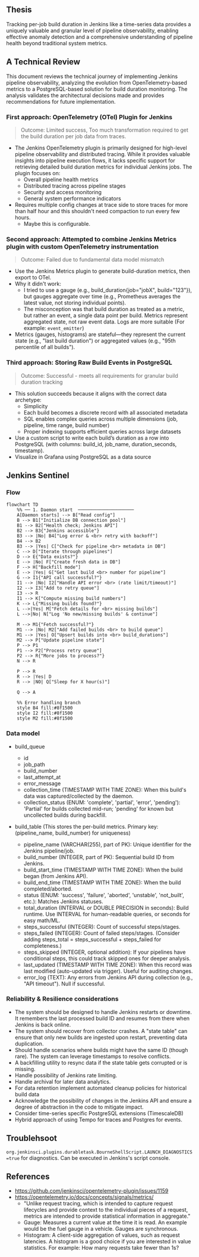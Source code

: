 ## Thesis

Tracking per-job build duration in Jenkins like a time-series data provides a uniquely valuable and granular level of pipeline observability, enabling effective anomaly detection and a comprehensive understanding of pipeline health beyond traditional system metrics. 

## A Technical Review

This document reviews the technical journey of implementing Jenkins pipeline observability, analyzing the evolution from OpenTelemetry-based metrics to a PostgreSQL-based solution for build duration monitoring. The analysis validates the architectural decisions made and provides recommendations for future implementation.

### First approach: OpenTelemetry (OTel) Plugin for Jenkins

> Outcome: Limited success, Too much transformation required to get the build duration per job data from traces.

- The Jenkins OpenTelemetry plugin is primarily designed for high-level pipeline observability and distributed tracing. While it provides valuable insights into pipeline execution flows, it lacks specific support for retrieving detailed build duration metrics for individual Jenkins jobs. The plugin focuses on:
    - Overall pipeline health metrics
    - Distributed tracing across pipeline stages
    - Security and access monitoring
    - General system performance indicators
- Requires multiple config changes at trace side to store traces for more than half hour and this shouldn't need compaction to run every few hours.
    - Maybe this is configurable.

### Second approach: Attempted to combine Jenkins Metrics plugin with custom OpenTelemetry instrumentation

> Outcome: Failed due to fundamental data model mismatch

- Use the Jenkins Metrics plugin to generate build-duration metrics, then export to OTel.
- Why it didn't work:
    - I tried to use a gauge (e.g., build_duration{job="jobX", build="123"}), but gauges aggregate over time (e.g., Prometheus averages the latest value, not storing individual points).
    - The misconception was that build duration as treated as a metric, but rather an event, a single data point per build. Metrics represent aggregated state, not raw event data. Logs are more suitable (For example: `event_emitter`)
- Metrics (gauges, histograms) are stateful—they represent the current state (e.g., "last build duration") or aggregated values (e.g., "95th percentile of all builds").

### Third approach: Storing Raw Build Events in PostgreSQL

> Outcome: Successful - meets all requirements for granular build duration tracking

- This solution succeeds because it aligns with the correct data archetype:
    - Simplicity
    - Each build becomes a discrete record with all associated metadata
    - SQL enables complex queries across multiple dimensions (job, pipeline, time range, build number)
    - Proper indexing supports efficient queries across large datasets
- Use a custom script to write each build’s duration as a row into PostgreSQL (with columns: build_id, job_name, duration_seconds, timestamp).
- Visualize in Grafana using PostgreSQL as a data source

## Jenkins Sentinel

### Flow

```mermaid
flowchart TD
    %% ── 1. Daemon start  ─────────────────────
    A[Daemon starts] --> B["Read config"]
    B --> B1["Initialize DB connection pool"]
    B1 --> B2["Health check; Jenkins API"]
    B2 --> B3{"Jenkins accessible"}
    B3 --> |No| B4["Log error & <br> retry with backoff"]
    B4 --> B2
    B3 --> |Yes| C["Check for pipeline <br> metadata in DB"]
    C --> D["Iterate through pipelines"]
    D --> E{"Data exists?"}
    E --> |No| F["Create fresh data in DB"]
    F --> H["Backfill mode"]
    E --> |Yes| G["Get last build <br> number for pipeline"]
    G --> I1{"API call successful?"}
    I1 --> |No| I2["Handle API error <br> (rate limit/timeout)"]
    I2 --> I3["Add to retry queue"]
    I3 --> R
    I1 --> K["Compute missing build numbers"]
    K --> L{"Missing builds found?"}
    L -->|Yes| M["Fetch details for <br> missing builds"]
    L -->|No| N["Log 'No new/missing builds' & continue"]
    
    M --> M1{"Fetch successful?"}
    M1 --> |No| M2["Add failed builds <br> to build queue"]
    M1 --> |Yes| O["Upsert builds into <br> build_durations"]
    M2 --> P["Update pipeline state"]
    P --> P1
    P1 --> P2["Process retry queue"]
    P2 --> R{"More jobs to process?"}
    N --> R
    
    P --> R
    R --> |Yes| D
    R --> |NO| Q["Sleep for X hour(s)"]
    
    Q --> A

    %% Error handling branch
    style B4 fill:#8f1500
    style I2 fill:#8f1500
    style M2 fill:#8f1500
```

### Data model

- build_queue
    - id
    - job_path
    - build_number
    - last_attempt_at
    - error_message
    - collection_time (TIMESTAMP WITH TIME ZONE): When this build's data was captured/collected by the daemon.
    - collection_status (ENUM: 'complete', 'partial', 'error', 'pending'): 'Partial' for builds collected mid-run; 'pending' for known but uncollected builds during backfill.

- build_table (This stores the per-build metrics. Primary key: (pipeline_name, build_number) for uniqueness)
    - pipeline_name (VARCHAR(255), part of PK): Unique identifier for the Jenkins pipeline/job.
    - build_number (INTEGER, part of PK): Sequential build ID from Jenkins.
    - build_start_time (TIMESTAMP WITH TIME ZONE): When the build began (from Jenkins API).
    - build_end_time (TIMESTAMP WITH TIME ZONE): When the build completed/aborted.
    - status (ENUM: 'success', 'failure', 'aborted', 'unstable', 'not_built', etc.): Matches Jenkins statuses.
    - total_duration (INTERVAL or DOUBLE PRECISION in seconds): Build runtime. Use INTERVAL for human-readable queries, or seconds for easy math/ML.
    - steps_successful (INTEGER): Count of successful steps/stages.
    - steps_failed (INTEGER): Count of failed steps/stages. (Consider adding steps_total = steps_successful + steps_failed for completeness.)
    - steps_skipped (INTEGER, optional addition): If your pipelines have conditional steps, this could track skipped ones for deeper analysis.
    - last_updated (TIMESTAMP WITH TIME ZONE): When this record was last modified (auto-updated via trigger). Useful for auditing changes.
    - error_log (TEXT): Any errors from Jenkins API during collection (e.g., "API timeout"). Null if successful.

### Reliability & Resilience considerations

- The system should be designed to handle Jenkins restarts or downtime. It remembers the last processed build ID and resumes from there when Jenkins is back online. 
- The system should recover from collector crashes. A "state table" can ensure that only new builds are ingested upon restart, preventing data duplication.
- Should handle scenarios where builds might have the same ID (though rare). The system can leverage timestamps to resolve conflicts.
- A backfilling utility to resync data if the state table gets corrupted or is missing.
- Handle possibility of Jenkins rate limiting. 
- Handle archival for later data analytics.
- For data retention implement automated cleanup policies for historical build data
- Acknowledge the possibility of changes in the Jenkins API and ensure a degree of abstraction in the code to mitigate impact.
- Consider time-series specific PostgreSQL extensions (TimescaleDB)
- Hybrid approach of using Tempo for traces and Postgres for events.


## Troublehsoot

`org.jenkinsci.plugins.durabletask.BourneShellScript.LAUNCH_DIAGNOSTICS=true` for diagnostics.
Can be executed in Jenkins's script console.

## References

- https://github.com/jenkinsci/opentelemetry-plugin/issues/1159
- https://opentelemetry.io/docs/concepts/signals/metrics/
    - "Unlike request tracing, which is intended to capture request lifecycles and provide context to the individual pieces of a request, metrics are intended to provide statistical information in aggregate."
    - Gauge: Measures a current value at the time it is read. An example would be the fuel gauge in a vehicle. Gauges are synchronous.
    - Histogram: A client-side aggregation of values, such as request latencies. A histogram is a good choice if you are interested in value statistics. For example: How many requests take fewer than 1s?